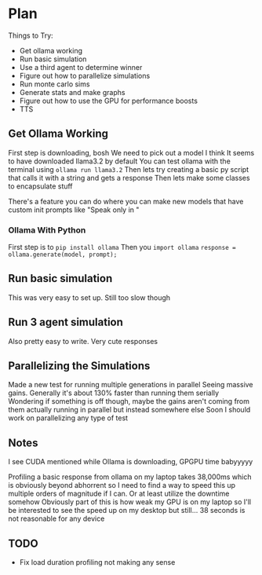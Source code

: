 # Plan

Things to Try:
- Get ollama working
- Run basic simulation
- Use a third agent to determine winner
- Figure out how to parallelize simulations
- Run monte carlo sims 
- Generate stats and make graphs
- Figure out how to use the GPU for performance boosts
- TTS

## Get Ollama Working

First step is downloading, bosh
We need to pick out a model I think
    It seems to have downloaded llama3.2 by default
You can test ollama with the terminal using `ollama run llama3.2` 
Then lets try creating a basic py script that calls it with a string and gets a response 
Then lets make some classes to encapsulate stuff

There's a feature you can do where you can make new models that have custom init prompts like "Speak only in <language>" 

### Ollama With Python

First step is to `pip install ollama` 
Then you `import ollama` 
`response = ollama.generate(model, prompt);` 

## Run basic simulation

This was very easy to set up. Still too slow though

## Run 3 agent simulation

Also pretty easy to write. Very cute responses

## Parallelizing the Simulations

Made a new test for running multiple generations in parallel 
Seeing massive gains. Generally it's about 130% faster than running them serially 
Wondering if something is off though, maybe the gains aren't coming from them actually running in parallel but instead somewhere else
Soon I should work on parallelizing any type of test 

## Notes

I see CUDA mentioned while Ollama is downloading, GPGPU time babyyyyy

Profiling a basic response from ollama on my laptop takes 38,000ms which is obviously beyond abhorrent so I need to find a way to speed this up multiple orders of magnitude if I can. Or at least utilize the downtime somehow
    Obviously part of this is how weak my GPU is on my laptop so I'll be interested to see the speed up on my desktop but still... 38 seconds is not reasonable for any device 


## TODO

- Fix load duration profiling not making any sense
